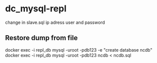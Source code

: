 # dc_mysql-repl #

change in slave.sql ip adress user and password

## Restore dump from file  ##
docker exec -i repl_db mysql -uroot -pdb123 -e "create database ncdb"
docker exec -i repl_db mysql -uroot -pdb123 ncdb < ncdb.sql

